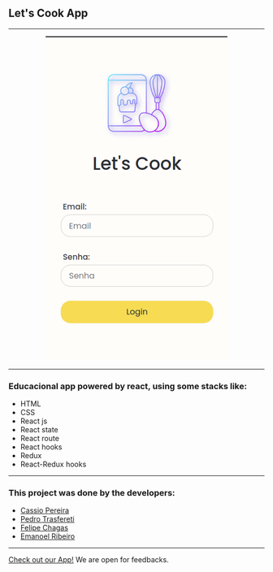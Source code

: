 ## Let's Cook App

---
<div align='center'>
  <img src=/landing_page.png alt='landing-page' />
</div>

---

### Educacional app powered by react, using some stacks like:
 - HTML
 - CSS
 - React js
 - React state
 - React route
 - React hooks
 - Redux
 - React-Redux hooks

---

### This project was done by the developers:
 - [Cassio Pereira](https://github.com/cassiorodp)
 - [Pedro Trasfereti](https://github.com/pedrotrasfereti)
 - [Felipe Chagas](https://github.com/junglejf)
 - [Emanoel Ribeiro](https://github.com/Manoo-vala)

---

[Check out our App!](https://cassiorodp.github.io/recipe-app/#/)
We are open for feedbacks.
